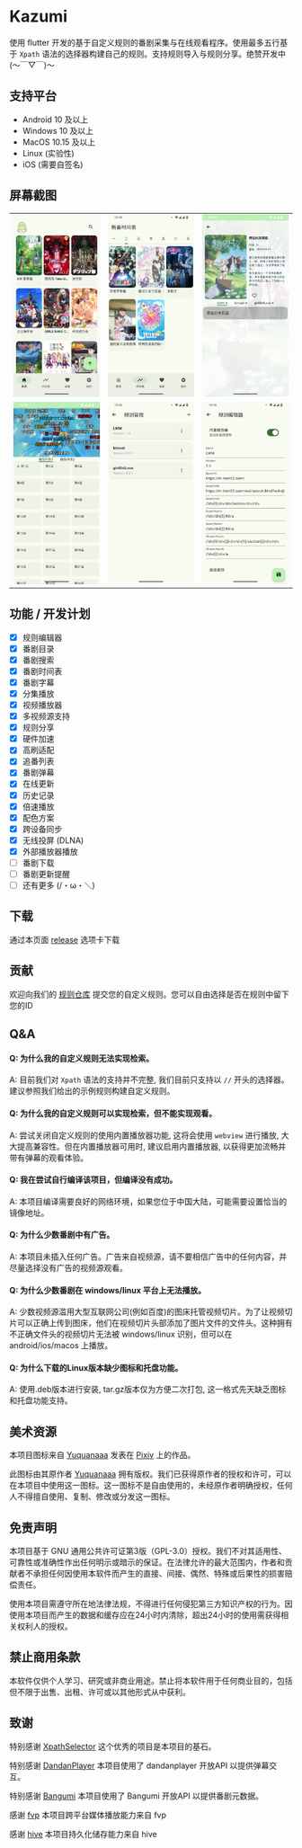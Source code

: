 # Kazumi
使用 flutter 开发的基于自定义规则的番剧采集与在线观看程序。使用最多五行基于 `Xpath` 语法的选择器构建自己的规则。支持规则导入与规则分享。绝赞开发中 (～￣▽￣)～

## 支持平台

- Android 10 及以上
- Windows 10 及以上
- MacOS 10.15 及以上
- Linux (实验性)
- iOS (需要自签名)

## 屏幕截图 

<table>
  <tr>
    <td><img alt="" src="static/screenshot/img_1.png"></td>
    <td><img alt="" src="static/screenshot/img_2.png"></td>
    <td><img alt="" src="static/screenshot/img_3.png"></td>
  <tr>
  <tr>
    <td><img alt="" src="static/screenshot/img_4.png"></td>
    <td><img alt="" src="static/screenshot/img_5.png"></td>
    <td><img alt="" src="static/screenshot/img_6.png"></td>
  <tr>
</table>

## 功能 / 开发计划

- [x] 规则编辑器
- [x] 番剧目录
- [x] 番剧搜索
- [x] 番剧时间表
- [x] 番剧字幕
- [x] 分集播放
- [x] 视频播放器
- [x] 多视频源支持
- [x] 规则分享
- [x] 硬件加速
- [x] 高刷适配
- [x] 追番列表
- [x] 番剧弹幕
- [x] 在线更新
- [x] 历史记录
- [x] 倍速播放
- [x] 配色方案 
- [x] 跨设备同步
- [x] 无线投屏 (DLNA)
- [x] 外部播放器播放
- [ ] 番剧下载
- [ ] 番剧更新提醒
- [ ] 还有更多 (/・ω・＼) 

## 下载

通过本页面 [release](https://github.com/Predidit/Kazumi/releases) 选项卡下载

## 贡献

欢迎向我们的 [规则仓库](https://github.com/Predidit/KazumiRules) 提交您的自定义规则。您可以自由选择是否在规则中留下您的ID

## Q&A

#### Q: 为什么我的自定义规则无法实现检索。

A: 目前我们对 `Xpath` 语法的支持并不完整, 我们目前只支持以 `//` 开头的选择器。建议参照我们给出的示例规则构建自定义规则。

#### Q: 为什么我的自定义规则可以实现检索，但不能实现观看。

A: 尝试关闭自定义规则的使用内置播放器功能, 这将会使用 `webview` 进行播放, 大大提高兼容性。但在内置播放器可用时, 建议启用内置播放器, 以获得更加流畅并带有弹幕的观看体验。

#### Q: 我在尝试自行编译该项目，但编译没有成功。

A: 本项目编译需要良好的网络环境，如果您位于中国大陆，可能需要设置恰当的镜像地址。

#### Q: 为什么少数番剧中有广告。

A: 本项目未插入任何广告。广告来自视频源，请不要相信广告中的任何内容，并尽量选择没有广告的视频源观看。

#### Q: 为什么少数番剧在 windows/linux 平台上无法播放。

A: 少数视频源滥用大型互联网公司(例如百度)的图床托管视频切片。为了让视频切片可以正确上传到图床，他们在视频切片头部添加了图片文件的文件头。这种拥有不正确文件头的视频切片无法被 windows/linux 识别，但可以在 android/ios/macos 上播放。

#### Q: 为什么下载的Linux版本缺少图标和托盘功能。

A: 使用.deb版本进行安装, tar.gz版本仅为方便二次打包, 这一格式先天缺乏图标和托盘功能支持。

## 美术资源

本项目图标来自 [Yuquanaaa](https://www.pixiv.net/users/66219277) 发表在 [Pixiv](https://www.pixiv.net/artworks/116666979) 上的作品。

此图标由其原作者 [Yuquanaaa](https://www.pixiv.net/users/66219277) 拥有版权。我们已获得原作者的授权和许可，可以在本项目中使用这一图标。这一图标不是自由使用的，未经原作者明确授权，任何人不得擅自使用、复制、修改或分发这一图标。

## 免责声明

本项目基于 GNU 通用公共许可证第3版（GPL-3.0）授权。我们不对其适用性、可靠性或准确性作出任何明示或暗示的保证。在法律允许的最大范围内，作者和贡献者不承担任何因使用本软件而产生的直接、间接、偶然、特殊或后果性的损害赔偿责任。

使用本项目需遵守所在地法律法规，不得进行任何侵犯第三方知识产权的行为。因使用本项目而产生的数据和缓存应在24小时内清除，超出24小时的使用需获得相关权利人的授权。

## 禁止商用条款

本软件仅供个人学习、研究或非商业用途。禁止将本软件用于任何商业目的，包括但不限于出售、出租、许可或以其他形式从中获利。

## 致谢

特别感谢 [XpathSelector](https://github.com/simonkimi/xpath_selector) 这个优秀的项目是本项目的基石。

特别感谢 [DandanPlayer](https://www.dandanplay.com/) 本项目使用了 dandanplayer 开放API 以提供弹幕交互。

特别感谢 [Bangumi](https://bangumi.tv/) 本项目使用了 Bangumi 开放API 以提供番剧元数据。

感谢 [fvp](https://github.com/wang-bin/fvp) 本项目跨平台媒体播放能力来自 fvp

感谢 [hive](https://github.com/isar/hive) 本项目持久化储存能力来自 hive




